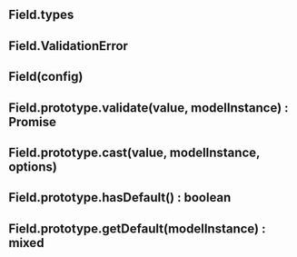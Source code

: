 ## Field.types
## Field.ValidationError
## Field(config)
## Field.prototype.validate(value, modelInstance) : Promise
## Field.prototype.cast(value, modelInstance, options)
## Field.prototype.hasDefault() : boolean
## Field.prototype.getDefault(modelInstance) : mixed
